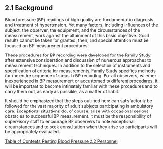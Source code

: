 ## 2.1 Background

Blood pressure (BP) readings of high quality are fundamental to diagnosis and treatment of hypertension. Yet many factors, including influences of the subject, the observer, the equipment, and the circumstances of the measurement, work against the attainment of this basic objective. Good results cannot be taken for granted, then, and special attention must be focused on BP measurement procedures.

These procedures for BP recording were developed for the Family Study after extensive consideration and discussion of numerous approaches to measurement techniques. In addition to the selection of instruments and specification of criteria for measurements, Family Study specifies methods for the entire sequence of steps in BP recording. For all observers, whether inexperienced in BP measurement or accustomed to different procedures, it will be important to become intimately familiar with these procedures and to carry them out, as early as possible, as a matter of habit.

It should be emphasized that the steps outlined here can satisfactorily be followed for the vast majority of adult subjects participating in ambulatory care.  Exceptional situations do, of course, arise with occasional serious obstacles to successful BP measurement. It must be the responsibility of supervisory staff to encourage BP observers to note exceptional circumstances and to seek consultation when they arise so participants will be appropriately evaluated.


<div class="center">
<div class="btn-group">
  <a href=":pages_path:/manuals/resting-blood-pressure/2-00-resting-blood-pressure-toc.md" class="btn btn-default">
    <span class="glyphicon glyphicon-chevron-left"></span>
    Table of Contents
  </a>

  <a href=":pages_path:/manuals/resting-blood-pressure" class="btn btn-default">
    <span class="glyphicon glyphicon-chevron-up"></span>
    Resting Blood Pressure
  </a>

  <a href=":pages_path:/manuals/resting-blood-pressure/2-02-equipment.md" class="btn btn-success">
    2.2 Personnel
    <span class="glyphicon glyphicon-chevron-right"></span>
  </a>
</div>
</div>
